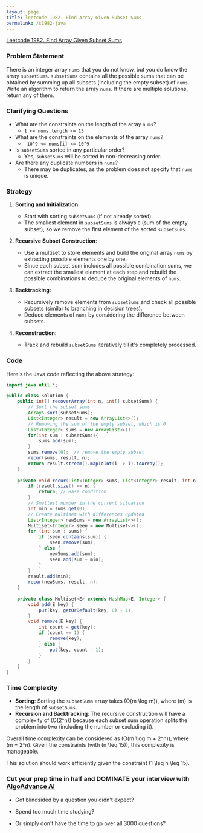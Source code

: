 ```yaml
---
layout: page
title: leetcode 1982. Find Array Given Subset Sums
permalink: /s1982-java
---
```

[Leetcode 1982. Find Array Given Subset Sums](https://algoadvance.github.io/algoadvance/l1982)
### Problem Statement
There is an integer array `nums` that you do not know, but you do know the array `subsetSums`. `subsetSums` contains all the possible sums that can be obtained by summing up all subsets (including the empty subset) of `nums`. Write an algorithm to return the array `nums`. If there are multiple solutions, return any of them.

### Clarifying Questions
- What are the constraints on the length of the array `nums`?
  - `1 <= nums.length <= 15`
- What are the constraints on the elements of the array `nums`?
  - `-10^9 <= nums[i] <= 10^9`
- Is `subsetSums` sorted in any particular order?
  - Yes, `subsetSums` will be sorted in non-decreasing order.
- Are there any duplicate numbers in `nums`?
  - There may be duplicates, as the problem does not specify that `nums` is unique.

### Strategy
1. **Sorting and Initialization**:
    - Start with sorting `subsetSums` (if not already sorted).
    - The smallest element in `subsetSums` is always `0` (sum of the empty subset), so we remove the first element of the sorted `subsetSums`.

2. **Recursive Subset Construction**:
    - Use a multiset to store elements and build the original array `nums` by extracting possible elements one by one.
    - Since each subset sum includes all possible combination sums, we can extract the smallest element at each step and rebuild the possible combinations to deduce the original elements of `nums`.

3. **Backtracking**:
    - Recursively remove elements from `subsetSums` and check all possible subsets (similar to branching in decision trees).
    - Deduce elements of `nums` by considering the difference between subsets.

4. **Reconstruction**:
    - Track and rebuild `subsetSums` iteratively till it's completely processed.

### Code

Here's the Java code reflecting the above strategy:

```java
import java.util.*;

public class Solution {
    public int[] recoverArray(int n, int[] subsetSums) {
        // Sort the subset sums
        Arrays.sort(subsetSums);
        List<Integer> result = new ArrayList<>();
        // Removing the sum of the empty subset, which is 0
        List<Integer> sums = new ArrayList<>();
        for(int sum : subsetSums){
            sums.add(sum);
        }
        sums.remove(0);  // remove the empty subset
        recur(sums, result, n);
        return result.stream().mapToInt(i -> i).toArray();
    }
    
    private void recur(List<Integer> sums, List<Integer> result, int n) {
        if (result.size() == n) {
            return; // Base condition
        }
        // Smallest number in the current situation
        int min = sums.get(0);
        // Create multiset with differences updated
        List<Integer> newSums = new ArrayList<>();
        Multiset<Integer> seen = new Multiset<>();
        for (int sum : sums) {
            if (seen.contains(sum)) {
                seen.remove(sum);
            } else {
                newSums.add(sum);
                seen.add(sum + min);
            }
        }
        result.add(min);
        recur(newSums, result, n);
    }
    
    private class Multiset<E> extends HashMap<E, Integer> {
        void add(E key) {
            put(key, getOrDefault(key, 0) + 1);
        }
        void remove(E key) {
            int count = get(key);
            if (count == 1) {
                remove(key);
            } else {
                put(key, count - 1);
            }
        }
    }
}
```

### Time Complexity
- **Sorting**: Sorting the `subsetSums` array takes \(O(m \log m)\), where \(m\) is the length of `subsetSums`.
- **Recursion and Backtracking**: The recursive construction will have a complexity of \(O(2^n)\) because each subset sum operation splits the problem into two (including the number or excluding it).

Overall time complexity can be considered as \(O(m \log m + 2^n)\), where \(m = 2^n\). Given the constraints (with \(n \leq 15\)), this complexity is manageable.

This solution should work efficiently given the constraint \(1 \leq n \leq 15\).


### Cut your prep time in half and DOMINATE your interview with [AlgoAdvance AI](https://algoAdvance.com)

- Got blindsided by a question you didn't expect?

- Spend too much time studying?

- Or simply don't have the time to go over all 3000 questions?

